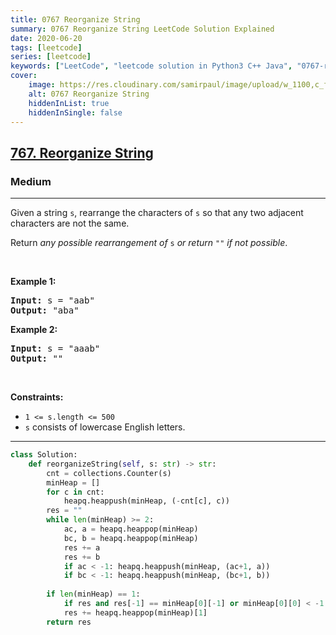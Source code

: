 ```yaml
---
title: 0767 Reorganize String
summary: 0767 Reorganize String LeetCode Solution Explained
date: 2020-06-20
tags: [leetcode]
series: [leetcode]
keywords: ["LeetCode", "leetcode solution in Python3 C++ Java", "0767-reorganize-string LeetCode Solution Explained"]
cover:
    image: https://res.cloudinary.com/samirpaul/image/upload/w_1100,c_fit,co_rgb:FFFFFF,l_text:Arial_75_bold:0767 Reorganize String - Solution Explained/problem-solving.webp
    alt: 0767 Reorganize String
    hiddenInList: true
    hiddenInSingle: false
---
```



<h2><a href="https://leetcode.com/problems/reorganize-string/">767. Reorganize String</a></h2><h3>Medium</h3><hr><div><p>Given a string <code>s</code>, rearrange the characters of <code>s</code> so that any two adjacent characters are not the same.</p>

<p>Return <em>any possible rearrangement of</em> <code>s</code> <em>or return</em> <code>""</code> <em>if not possible</em>.</p>

<p>&nbsp;</p>
<p><strong class="example">Example 1:</strong></p>
<pre><strong>Input:</strong> s = "aab"
<strong>Output:</strong> "aba"
</pre><p><strong class="example">Example 2:</strong></p>
<pre><strong>Input:</strong> s = "aaab"
<strong>Output:</strong> ""
</pre>
<p>&nbsp;</p>
<p><strong>Constraints:</strong></p>

<ul>
	<li><code>1 &lt;= s.length &lt;= 500</code></li>
	<li><code>s</code> consists of lowercase English letters.</li>
</ul>
</div>

---




```python
class Solution:
    def reorganizeString(self, s: str) -> str:
        cnt = collections.Counter(s)
        minHeap = []
        for c in cnt:
            heapq.heappush(minHeap, (-cnt[c], c))
        res = ""
        while len(minHeap) >= 2:
            ac, a = heapq.heappop(minHeap)
            bc, b = heapq.heappop(minHeap)
            res += a
            res += b
            if ac < -1: heapq.heappush(minHeap, (ac+1, a))
            if bc < -1: heapq.heappush(minHeap, (bc+1, b))
            
        if len(minHeap) == 1:
            if res and res[-1] == minHeap[0][-1] or minHeap[0][0] < -1: return ""
            res += heapq.heappop(minHeap)[1]
        return res

```
